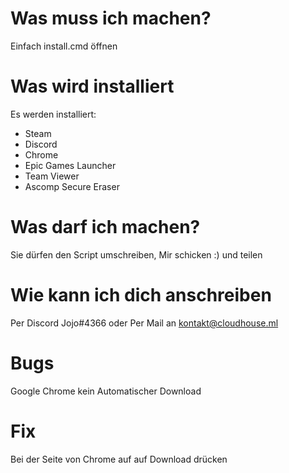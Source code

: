 # Was muss ich machen?
Einfach install.cmd öffnen
# Was wird installiert
Es werden installiert:
  - Steam
  - Discord
  - Chrome
  - Epic Games Launcher
  - Team Viewer
  - Ascomp Secure Eraser
# Was darf ich machen?
Sie dürfen den Script umschreiben, Mir schicken :) und teilen
# Wie kann ich dich anschreiben
Per Discord Jojo#4366 oder Per Mail an kontakt@cloudhouse.ml
# Bugs
Google Chrome kein Automatischer Download
# Fix
Bei der Seite von Chrome auf auf Download drücken
